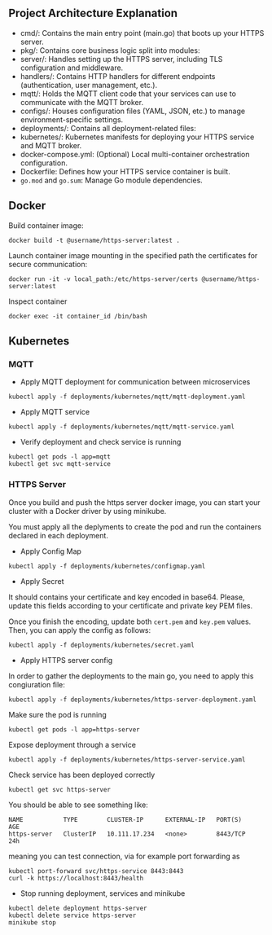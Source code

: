 ## Project Architecture Explanation
- cmd/: Contains the main entry point (main.go) that boots up your HTTPS server.
- pkg/: Contains core business logic split into modules:
- server/: Handles setting up the HTTPS server, including TLS configuration and middleware.
- handlers/: Contains HTTP handlers for different endpoints (authentication, user management, etc.).
- mqtt/: Holds the MQTT client code that your services can use to communicate with the MQTT broker.
- configs/: Houses configuration files (YAML, JSON, etc.) to manage environment-specific settings.
- deployments/: Contains all deployment-related files:
- kubernetes/: Kubernetes manifests for deploying your HTTPS service and MQTT broker.
- docker-compose.yml: (Optional) Local multi-container orchestration configuration.
- Dockerfile: Defines how your HTTPS service container is built.
- `go.mod` and `go.sum`: Manage Go module dependencies.

## Docker

Build container image:

```
docker build -t @username/https-server:latest .
```

Launch container image mounting in the specified path the certificates for secure communication:

```
docker run -it -v local_path:/etc/https-server/certs @username/https-server:latest
```

Inspect container

```
docker exec -it container_id /bin/bash
```
## Kubernetes


### MQTT

- Apply MQTT deployment for communication between microservices

```
kubectl apply -f deployments/kubernetes/mqtt/mqtt-deployment.yaml
```

- Apply MQTT service

```
kubectl apply -f deployments/kubernetes/mqtt/mqtt-service.yaml
```

- Verify deployment and check service is running

```
kubectl get pods -l app=mqtt
kubectl get svc mqtt-service
```

### HTTPS Server

Once you build and push the https server docker image, you can start your cluster with a Docker driver by using minikube.

You must apply all the deplyments to create the pod and run the containers declared in each deployment.

- Apply Config Map

```
kubectl apply -f deployments/kubernetes/configmap.yaml
```

- Apply Secret

It should contains your certificate and key encoded in base64.
Please, update this fields according to your certificate and private key PEM files.

Once you finish the encoding, update both `cert.pem` and `key.pem` values. Then, you can apply the config as follows:

```
kubectl apply -f deployments/kubernetes/secret.yaml
```

- Apply HTTPS server config

In order to gather the deployments to the main go, you need to apply this congiuration file:

```
kubectl apply -f deployments/kubernetes/https-server-deployment.yaml
```

Make sure the pod is running

```
kubectl get pods -l app=https-server 
```

Expose deployment through a service

```
kubectl apply -f deployments/kubernetes/https-server-service.yaml
```

Check service has been deployed correctly

```
kubectl get svc https-server  
```

You should be able to see something like:

```
NAME           TYPE        CLUSTER-IP      EXTERNAL-IP   PORT(S)    AGE
https-server   ClusterIP   10.111.17.234   <none>        8443/TCP   24h
```

meaning you can test connection, via for example port forwarding as

```
kubectl port-forward svc/https-service 8443:8443
curl -k https://localhost:8443/health
```

- Stop running deployment, services and minikube

```
kubectl delete deployment https-server
kubectl delete service https-server
minikube stop
```